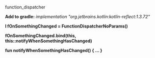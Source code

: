 function_dispatcher

**Add to gradle:**
*implementation "org.jetbrains.kotlin:kotlin-reflect:1.3.72"*



**l fOnSomethingChanged = FunctionDispatcherNoParams()**

**fOnSomethingChanged.bind(this, this::notifyWhenSomethingHasChanged)**

**fun notifyWhenSomethingHasChanged() {
  ...
}**

